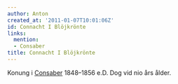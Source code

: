 ```yaml
---
author: Anton
created_at: '2011-01-07T10:01:06Z'
id: Connacht I Blöjkrönte
links:
  mention:
  - Consaber
title: Connacht I Blöjkrönte
---
```


Konung i [Consaber] 1848–1856 e.D. Dog vid nio års ålder.

  [Consaber]: Consaber
